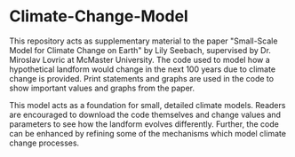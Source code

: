 # Climate-Change-Model
This repository acts as supplementary material to the paper "Small-Scale Model for Climate Change on Earth" by Lily Seebach, supervised by Dr. Miroslav Lovric at McMaster University. The code used to model how a hypothetical landform would change in the next 100 years due to climate change is provided. Print statements and graphs are used in the code to show important values and graphs from the paper. 

This model acts as a foundation for small, detailed climate models. Readers are encouraged to download the code themselves and change values and parameters to see how the landform evolves differently. Further, the code can be enhanced by refining some of the mechanisms which model climate change processes. 
